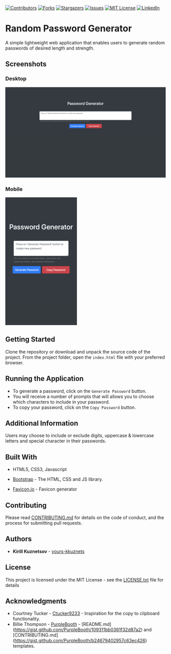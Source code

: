 [![Contributors][contributors-shield]][contributors-url] [![Forks][forks-shield]][forks-url] [![Stargazers][stars-shield]][stars-url] [![Issues][issues-shield]][issues-url] [![MIT License][license-shield]][license-url] [![LinkedIn][linkedin-shield]][linkedin-url]
# Random Password Generator

A simple lightweight web application that enables users to generate random passwords of desired length and strength.

## Screenshots
### Desktop
<img src="assets/img/random_password_generator_desktop.png" alt="Random password generator desktop screenshot"/>

### Mobile
<img src="assets/img/random_password_generator_mobile.png" height="400" alt="Random password generator mobile screenshot"/>


## Getting Started

Clone the repository or download and unpack the source code of the project. From the project folder, open the `index.html` file with your preferred browser.

## Running the Application

 - To generate a password, click on the `Generate Password` button.
 - You will receive a number of prompts that will allows you to choose which characters to include in your password.
 - To copy your password, click on the `Copy Password` button.


## Additional Information

Users may choose to include or exclude digits, uppercase & lowercase letters and special character in their passwords.

## Built With

* HTML5, CSS3, Javascript

* [Bootstrap](https://getbootstrap.com/) - The HTML, CSS and JS library.

* [Favicon.io](https://favicon.io/) - Favicon generator

## Contributing

Please read [CONTRIBUTING.md](https://github.com/yours-kkuznets/Random-Password-Generator/blob/master/CONTRIBUTING.md) for details on the code of conduct, and the process for submitting pull requests.

## Authors

* **Kirill Kuznetsov** -  [yours-kkuznets](https://github.com/yours-kkuznets)

## License

This project is licensed under the MIT License - see the [LICENSE.txt](https://github.com/yours-kkuznets/Random-Password-Generator/blob/master/LICENSE.txt) file for details

## Acknowledgments

* Courtney Tucker -  [Ctucker9233](https://github.com/Ctucker9233) - Inspiration for the copy to clipboard functionality.
* Billie Thompson -  [PurpleBooth](https://gist.github.com/PurpleBooth) - [README.md] (https://gist.github.com/PurpleBooth/109311bb0361f32d87a2) and [CONTRIBUTING.md] (https://gist.github.com/PurpleBooth/b24679402957c63ec426) templates.
  
  


[contributors-shield]:  https://img.shields.io/github/contributors/yours-kkuznets/Random-Password-Generator.svg?style=flat-square

[contributors-url]:  https://github.com/yours-kkuznets/Random-Password-Generator/graphs/contributors

[forks-shield]:  https://img.shields.io/github/forks/yours-kkuznets/Random-Password-Generator.svg?style=flat-square

[forks-url]:  https://github.com/othneildrew/yours-kkuznets/Random-Password-Generator/network/members

[stars-shield]:  https://img.shields.io/github/stars/yours-kkuznets/Random-Password-Generator.svg?style=flat-square

[stars-url]:  https://github.com/yours-kkuznets/Random-Password-Generator/stargazers

[issues-shield]:  https://img.shields.io/github/issues/yours-kkuznets/Random-Password-Generator.svg?style=flat-square

[issues-url]:  https://github.com/yours-kkuznets/Random-Password-Generator/issues

[license-shield]:  https://img.shields.io/github/license/yours-kkuznets/Random-Password-Generator.svg?style=flat-square

[license-url]:  https://github.com/yours-kkuznets/Random-Password-Generator/blob/master/LICENSE.txt

[linkedin-shield]:  https://img.shields.io/badge/-LinkedIn-black.svg?style=flat-square&logo=linkedin&colorB=555

[linkedin-url]:  https://linkedin.com/in/yourskkuznets
